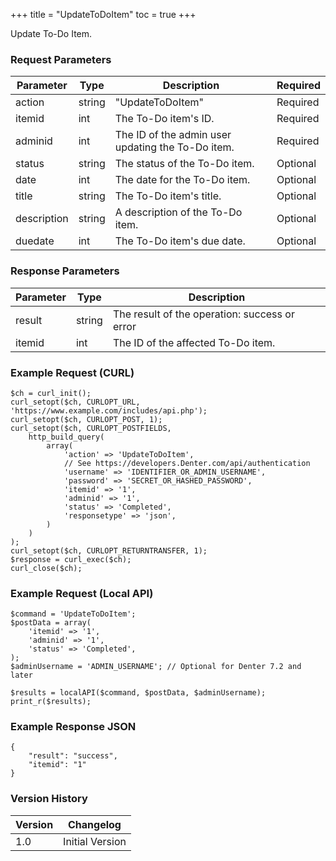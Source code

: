 +++
title = "UpdateToDoItem"
toc = true
+++

Update To-Do Item.

### Request Parameters

| Parameter | Type | Description | Required |
| --------- | ---- | ----------- | -------- |
| action | string | "UpdateToDoItem" | Required |
| itemid | int | The To-Do item's ID. | Required |
| adminid | int | The ID of the admin user updating the To-Do item. | Required |
| status | string | The status of the To-Do item. | Optional |
| date | int | The date for the To-Do item. | Optional |
| title | string | The To-Do item's title. | Optional |
| description | string | A description of the To-Do item. | Optional |
| duedate | int | The To-Do item's due date. | Optional |

### Response Parameters

| Parameter | Type | Description |
| --------- | ---- | ----------- |
| result | string | The result of the operation: success or error |
| itemid | int | The ID of the affected To-Do item. |


### Example Request (CURL)

```
$ch = curl_init();
curl_setopt($ch, CURLOPT_URL, 'https://www.example.com/includes/api.php');
curl_setopt($ch, CURLOPT_POST, 1);
curl_setopt($ch, CURLOPT_POSTFIELDS,
    http_build_query(
        array(
            'action' => 'UpdateToDoItem',
            // See https://developers.Denter.com/api/authentication
            'username' => 'IDENTIFIER_OR_ADMIN_USERNAME',
            'password' => 'SECRET_OR_HASHED_PASSWORD',
            'itemid' => '1',
            'adminid' => '1',
            'status' => 'Completed',
            'responsetype' => 'json',
        )
    )
);
curl_setopt($ch, CURLOPT_RETURNTRANSFER, 1);
$response = curl_exec($ch);
curl_close($ch);
```


### Example Request (Local API)

```
$command = 'UpdateToDoItem';
$postData = array(
    'itemid' => '1',
    'adminid' => '1',
    'status' => 'Completed',
);
$adminUsername = 'ADMIN_USERNAME'; // Optional for Denter 7.2 and later

$results = localAPI($command, $postData, $adminUsername);
print_r($results);
```


### Example Response JSON

```
{
    "result": "success",
    "itemid": "1"
}
```


### Version History

| Version | Changelog |
| ------- | --------- |
| 1.0 | Initial Version |
